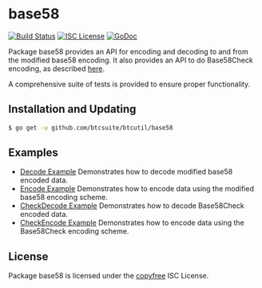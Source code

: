 base58
==========

[![Build Status](http://img.shields.io/travis/btcsuite/btcutil.svg)](https://travis-ci.org/btcsuite/btcutil)
[![ISC License](http://img.shields.io/badge/license-ISC-blue.svg)](http://copyfree.org)
[![GoDoc](https://img.shields.io/badge/godoc-reference-blue.svg)](http://godoc.org/github.com/btcsuite/btcutil/base58)

Package base58 provides an API for encoding and decoding to and from the
modified base58 encoding.  It also provides an API to do Base58Check encoding,
as described [here](https://en.bitcoin.it/wiki/Base58Check_encoding).

A comprehensive suite of tests is provided to ensure proper functionality.

## Installation and Updating

```bash
$ go get -u github.com/btcsuite/btcutil/base58
```

## Examples

* [Decode Example](http://godoc.org/github.com/btcsuite/btcutil/base58#example-Decode)
  Demonstrates how to decode modified base58 encoded data.
* [Encode Example](http://godoc.org/github.com/btcsuite/btcutil/base58#example-Encode)
  Demonstrates how to encode data using the modified base58 encoding scheme.
* [CheckDecode Example](http://godoc.org/github.com/btcsuite/btcutil/base58#example-CheckDecode)
  Demonstrates how to decode Base58Check encoded data.
* [CheckEncode Example](http://godoc.org/github.com/btcsuite/btcutil/base58#example-CheckEncode)
  Demonstrates how to encode data using the Base58Check encoding scheme.

## License

Package base58 is licensed under the [copyfree](http://copyfree.org) ISC
License.

